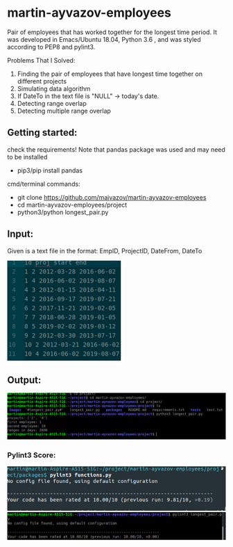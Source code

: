 # martin-ayvazov-employees
Pair of employees that has worked together for the longest time period. It was developed in Emacs/Ubuntu 18.04, Python 3.6 , and was styled according to PEP8 and pylint3.

Problems That I Solved:
1. Finding the pair of employees that have longest time together on different projects
2. Simulating data algorithm
3. If DateTo in the text file is "NULL" -> today's date.
4. Detecting range overlap
5. Detecting multiple range overlap
## Getting started:
check the requirements!
Note that pandas package was used and may need to be installed
- pip3/pip install pandas

cmd/terminal commands:
- git clone https://github.com/majvazov/martin-ayvazov-employees
- cd martin-ayvazov-employees/project
- python3/python longest_pair.py 

## Input:
Given is a text file in the format: 
EmpID, ProjectID, DateFrom, DateTo 

![alt text](https://raw.githubusercontent.com/majvazov/martin-ayvazov-employees/master/project/Images/input.png)

## Output:

![alt text](https://raw.githubusercontent.com/majvazov/martin-ayvazov-employees/master/project/Images/output.png)

### Pylint3 Score:

![alt text](https://raw.githubusercontent.com/majvazov/martin-ayvazov-employees/master/project/Images/functions.png)
![alt text](https://raw.githubusercontent.com/majvazov/martin-ayvazov-employees/master/project/Images/longest_time.png)
